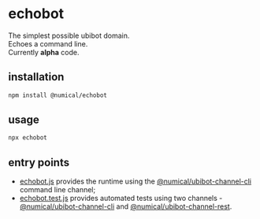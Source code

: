 # echobot
The simplest possible ubibot domain.  
Echoes a command line.  
Currently **alpha** code.

## installation
```bash
npm install @numical/echobot
```

## usage
```bash
npx echobot
```

## entry points
* [echobot.js](/lib/echo.js) provides the runtime using the  [@numical/ubibot-channel-cli](../ubibot-channel-cli/README.md) command line channel;
* [echobot.test.js](/test/echo.test.js) provides automated tests using two channels -  [@numical/ubibot-channel-cli](../ubibot-channel-cli/README.md) and [@numical/ubibot-channel-rest](./packages/ubibot-channel-rest).


